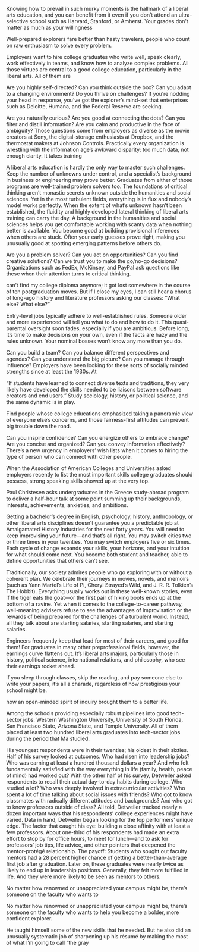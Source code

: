 Knowing how to prevail in such murky moments is the hallmark of a liberal arts education, and you can benefit from it even if you don’t attend an ultra-selective school such as Harvard, Stanford, or Amherst. Your grades don’t matter as much as your willingness


Well-prepared explorers fare better than hasty travelers, people who count on raw enthusiasm to solve every problem.


Employers want to hire college graduates who write well, speak clearly, work effectively in teams, and know how to analyze complex problems. All those virtues are central to a good college education, particularly in the liberal arts. All of them are


Are you highly self-directed? Can you think outside the box? Can you adapt to a changing environment? Do you thrive on challenges? If you’re nodding your head in response, you’ve got the explorer’s mind-set that enterprises such as Deloitte, Humana, and the Federal Reserve are seeking.


Are you naturally curious? Are you good at connecting the dots? Can you filter and distill information? Are you calm and productive in the face of ambiguity? Those questions come from employers as diverse as the movie creators at Sony, the digital-storage enthusiasts at Dropbox, and the thermostat makers at Johnson Controls. Practically every organization is wrestling with the information age’s awkward disparity: too much data, not enough clarity. It takes training


A liberal arts education is hardly the only way to master such challenges. Keep the number of unknowns under control, and a specialist’s background in business or engineering may prove better. Graduates from either of those programs are well-trained problem solvers too. The foundations of critical thinking aren’t monastic secrets unknown outside the humanities and social sciences. Yet in the most turbulent fields, everything is in flux and nobody’s model works perfectly. When the extent of what’s unknown hasn’t been established, the fluidity and highly developed lateral thinking of liberal arts training can carry the day. A background in the humanities and social sciences helps you get comfortable working with scanty data when nothing better is available. You become good at building provisional inferences when others are stuck. Often your early guesses prove right, making you unusually good at spotting emerging patterns before others do.


Are you a problem solver? Can you act on opportunities? Can you find creative solutions? Can we trust you to make the go/no-go decisions? Organizations such as FedEx, McKinsey, and PayPal ask questions like these when their attention turns to critical thinking.


can’t find my college diploma anymore; it got lost somewhere in the course of ten postgraduation moves. But if I close my eyes, I can still hear a chorus of long-ago history and literature professors asking our classes: “What else? What else?”


Entry-level jobs typically adhere to well-established rules. Someone older and more experienced will tell you what to do and how to do it. This quasi-parental oversight soon fades, especially if you are ambitious. Before long, it’s time to make decisions on your own, even if the facts are hazy and the rules unknown. Your nominal bosses won’t know any more than you do.


Can you build a team? Can you balance different perspectives and agendas? Can you understand the big picture? Can you manage through influence? Employers have been looking for these sorts of socially minded strengths since at least the 1930s. At


“If students have learned to connect diverse texts and traditions, they very likely have developed the skills needed to be liaisons between software creators and end users.” Study sociology, history, or political science, and the same dynamic is in play.


Find people whose college educations emphasized taking a panoramic view of everyone else’s concerns, and those fairness-first attitudes can prevent big trouble down the road.


Can you inspire confidence? Can you energize others to embrace change? Are you concise and organized? Can you convey information effectively? There’s a new urgency in employers’ wish lists when it comes to hiring the type of person who can connect with other people.


When the Association of American Colleges and Universities asked employers recently to list the most important skills college graduates should possess, strong speaking skills showed up at the very top.


Paul Christesen asks undergraduates in the Greece study-abroad program to deliver a half-hour talk at some point summing up their backgrounds, interests, achievements, anxieties, and ambitions.


Getting a bachelor’s degree in English, psychology, history, anthropology, or other liberal arts disciplines doesn’t guarantee you a predictable job at Amalgamated History Industries for the next forty years. You will need to keep improvising your future—and that’s all right. You may switch cities two or three times in your twenties. You may switch employers five or six times. Each cycle of change expands your skills, your horizons, and your intuition for what should come next. You become both student and teacher, able to define opportunities that others can’t see.


Traditionally, our society admires people who go exploring with or without a coherent plan. We celebrate their journeys in movies, novels, and memoirs (such as Yann Martel’s Life of Pi, Cheryl Strayed’s Wild, and J. R. R. Tolkien’s The Hobbit). Everything usually works out in these well-known stories, even if the tiger eats the goat—or the first pair of hiking boots ends up at the bottom of a ravine. Yet when it comes to the college-to-career pathway, well-meaning advisers refuse to see the advantages of improvisation or the rewards of being prepared for the challenges of a turbulent world. Instead, all they talk about are starting salaries, starting salaries, and starting salaries.


Engineers frequently keep that lead for most of their careers, and good for them! For graduates in many other preprofessional fields, however, the earnings curve flattens out. It’s liberal arts majors, particularly those in history, political science, international relations, and philosophy, who see their earnings rocket ahead.


if you sleep through classes, skip the reading, and pay someone else to write your papers, it’s all a charade, regardless of how prestigious your school might be.


how an open-minded spirit of inquiry brought them to a better life.


Among the schools providing especially robust pipelines into good tech-sector jobs: Western Washington University, University of South Florida, San Francisco State, Arizona State, and Temple University. All of them placed at least two hundred liberal arts graduates into tech-sector jobs during the period that Ma studied.


His youngest respondents were in their twenties; his oldest in their sixties. Half of his survey looked at outcomes. Who had risen into leadership jobs? Who was earning at least a hundred thousand dollars a year? And who felt fundamentally satisfied with the way everything in life (family, health, peace of mind) had worked out? With the other half of his survey, Detweiler asked respondents to recall their actual day-to-day habits during college. Who studied a lot? Who was deeply involved in extracurricular activities? Who spent a lot of time talking about social issues with friends? Who got to know classmates with radically different attitudes and backgrounds? And who got to know professors outside of class? All told, Detweiler tracked nearly a dozen important ways that his respondents’ college experiences might have varied. Data in hand, Detweiler began looking for the top performers’ unique edge. The factor that caught his eye: building a close affinity with at least a few professors. About one-third of his respondents had made an extra effort to stop by for office hours, to meet for lunch—and to ask for professors’ job tips, life advice, and other pointers that deepened the mentor-protégé relationship. The payoff: Students who sought out faculty mentors had a 28 percent higher chance of getting a better-than-average first job after graduation. Later on, these graduates were nearly twice as likely to end up in leadership positions. Generally, they felt more fulfilled in life. And they were more likely to be seen as mentors to others.


No matter how renowned or unappreciated your campus might be, there’s someone on the faculty who wants to


No matter how renowned or unappreciated your campus might be, there’s someone on the faculty who wants to help you become a bolder, more confident explorer.


He taught himself some of the new skills that he needed. But he also did an unusually systematic job of sharpening up his résumé by making the most of what I’m going to call “the gray


